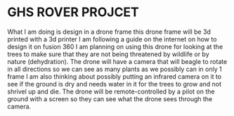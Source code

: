 # GHS ROVER PROJCET
What I am doing is design in a drone frame this drone frame will be 3d printed with a 3d printer I am following a guide on the internet on how to design it on fusion 360 I am planning on using this drone for looking at the trees to make sure that they are not being threatened by wildlife or by nature (dehydration). The drone will have a camera that will beagle to rotate in all directions so we can see as many plants as we possibly can in only 1 frame I am also thinking about possibly putting an infrared camera on it to see if the ground is dry and needs water in it for the trees to grow and not shrivel up and die. The drone will be remote-controlled by a pilot on the ground with a screen so they can see what the drone sees through the camera.
